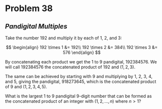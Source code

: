 # Problem 38
## _Pandigital Multiples_



Take the number $192$ and multiply it by each of $1$, $2$, and $3$:

$$
\begin{align}
  192 \times 1 &= 192\\
  192 \times 2 &= 384\\
  192 \times 3 &= 576
\end{align}
$$

By concatenating each product we get the $1$ to $9$ pandigital, $192384576$. We will call $192384576$ the concatenated product of $192$ and $(1, 2, 3)$.

The same can be achieved by starting with $9$ and multiplying by $1$, $2$, $3$, $4$, and $5$, giving the pandigital, $918273645$, which is the concatenated product of $9$ and $(1, 2, 3, 4, 5)$.

What is the largest $1$ to $9$ pandigital $9$-digit number that can be formed as the concatenated product of an integer with $(1, 2, \dots, n)$ where $n > 1$?
